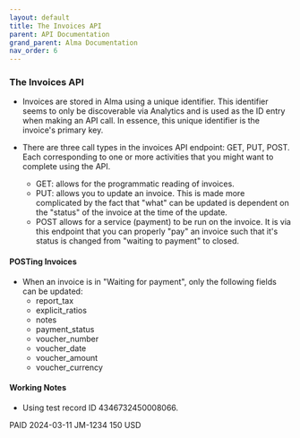 ```yaml
---
layout: default
title: The Invoices API
parent: API Documentation
grand_parent: Alma Documentation
nav_order: 6
---
```


### The Invoices API

- Invoices are stored in Alma using a unique identifier. This identifier seems to only be discoverable via Analytics and is used as the ID entry when making an API call. In essence, this unique identifier is the invoice's primary key.

- There are three call types in the invoices API endpoint: GET, PUT, POST. Each corresponding to one or more activities that you might want to complete using the API. 
    - GET: allows for the programmatic reading of invoices. 
    - PUT: allows you to update an invoice. This is made more complicated by the fact that "what" can be updated is dependent on the "status" of the invoice at the time of the update.
    - POST allows for a service (payment) to be run on the invoice. It is via this endpoint that you can properly "pay" an invoice such that it's status is changed from "waiting to payment" to closed.

#### POSTing Invoices

- When an invoice is in "Waiting for payment", only the following fields can be updated:
    - report_tax
    - explicit_ratios
    - notes
    - payment_status
    - voucher_number
    - voucher_date
    - voucher_amount
    - voucher_currency

#### Working Notes

- Using test record ID 4346732450008066.

<invoice>
<payment>
<payment_status>PAID</payment_status>
<voucher_date>2024-03-11</voucher_date>
<voucher_number>JM-1234</voucher_number>
<voucher_amount>150</voucher_amount>
<voucher_currency>USD</voucher_currency>
</payment>
</invoice>